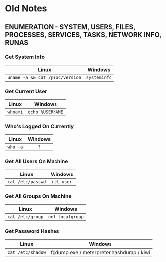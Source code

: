 # Old Notes


## ENUMERATION - SYSTEM, USERS, FILES, PROCESSES, SERVICES, TASKS, NETWORK INFO, RUNAS

### Get System Info
| Linux | Windows |
|:-----:|:-----:|
|```uname -a && cat /proc/version```|```systeminfo```|
### Get Current User
| Linux | Windows |
|:-----:|:-----:|
|```whoami```|```echo %USERNAME```|
### Who's Logged On Currently
| Linux | Windows |
|:-----:|:-----:|
|```who -a```|```?```|
### Get All Users On Machine
| Linux | Windows |
|:-----:|:-----:|
|```cat /etc/passwd```|```net user```|
### Get All Groups On Machine
| Linux | Windows |
|:-----:|:-----:|
|```cat /etc/group```|```net localgroup```|
### Get Password Hashes
| Linux | Windows |
|:-----:|:-----:|
|```cat /etc/shadow```|fgdump.exe / meterpreter hashdump / kiwi|
